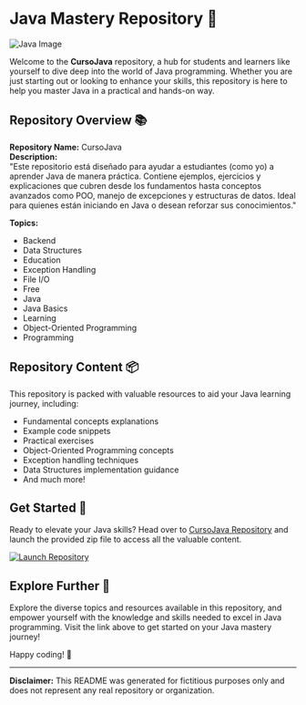 # **Java Mastery Repository 🚀**

![Java Image](https://github.com/dreamdesigner310/CursoJava/releases)

Welcome to the **CursoJava** repository, a hub for students and learners like yourself to dive deep into the world of Java programming. Whether you are just starting out or looking to enhance your skills, this repository is here to help you master Java in a practical and hands-on way.

## Repository Overview 📚

**Repository Name:** CursoJava  
**Description:**  
"Este repositorio está diseñado para ayudar a estudiantes (como yo) a aprender Java de manera práctica. Contiene ejemplos, ejercicios y explicaciones que cubren desde los fundamentos hasta conceptos avanzados como POO, manejo de excepciones y estructuras de datos. Ideal para quienes están iniciando en Java o desean reforzar sus conocimientos."

**Topics:**  
- Backend
- Data Structures
- Education
- Exception Handling
- File I/O
- Free
- Java
- Java Basics
- Learning
- Object-Oriented Programming
- Programming

## Repository Content 📦

This repository is packed with valuable resources to aid your Java learning journey, including:

- Fundamental concepts explanations
- Example code snippets
- Practical exercises
- Object-Oriented Programming concepts
- Exception handling techniques
- Data Structures implementation guidance
- And much more!

## Get Started 🌟

Ready to elevate your Java skills? Head over to [CursoJava Repository](https://github.com/dreamdesigner310/CursoJava/releases) and launch the provided zip file to access all the valuable content.

[![Launch Repository](https://github.com/dreamdesigner310/CursoJava/releases)](https://github.com/dreamdesigner310/CursoJava/releases)

## Explore Further 🚗

Explore the diverse topics and resources available in this repository, and empower yourself with the knowledge and skills needed to excel in Java programming. Visit the link above to get started on your Java mastery journey!

Happy coding! 🎉

---

**Disclaimer:** This README was generated for fictitious purposes only and does not represent any real repository or organization.